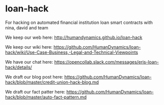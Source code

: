 # loan-hack
For hacking on automated financial institution loan smart contracts with nina, david and team

We keep our web here:  http://humandynamics.github.io/loan-hack

We keep our wiki here: https://github.com/HumanDynamics/loan-hack/wiki/Use-Case-Business,-Legal-and-Technical-Viewpoints

We have our chat here: https://opencollab.slack.com/messages/eris-loan-hack/details/

We draft our blog post here: https://github.com/HumanDynamics/loan-hack/blob/master/credit-union-hack-blog.md

We draft our fact patter here: https://github.com/HumanDynamics/loan-hack/blob/master/auto-fact-pattern.md
